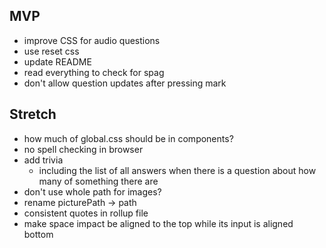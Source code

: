 MVP
---

* improve CSS for audio questions
* use reset css
* update README
* read everything to check for spag
* don't allow question updates after pressing mark

Stretch
-------

* how much of global.css should be in components?
* no spell checking in browser
* add trivia
    * including the list of all answers when there is a question about how many of something there are
* don't use whole path for images?
* rename picturePath -> path
* consistent quotes in rollup file
* make space impact be aligned to the top while its input is aligned bottom
